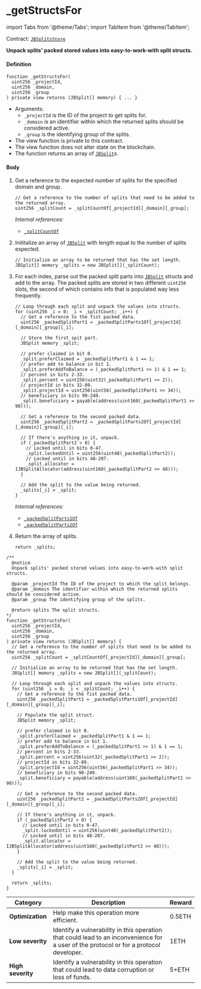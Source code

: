 # _getStructsFor

import Tabs from '@theme/Tabs';
import TabItem from '@theme/TabItem';

Contract: [`JBSplitsStore`](/v4/deprecated/v2/contracts/jbsplitsstore/README.md)​‌

<Tabs>
<TabItem value="Step by step" label="Step by step">

**Unpack splits' packed stored values into easy-to-work-with split structs.**

#### Definition

```
function _getStructsFor(
  uint256 _projectId,
  uint256 _domain,
  uint256 _group
) private view returns (JBSplit[] memory) { ... }
```

* Arguments:
  * `_projectId` is the ID of the project to get splits for.
  * `_domain` is an identifier within which the returned splits should be considered active.
  * `_group` is the identifying group of the splits.
* The view function is private to this contract.
* The view function does not alter state on the blockchain.
* The function returns an array of [`JBSplit`](/v4/deprecated/v2/data-structures/jbsplit.md)s.

#### Body

1.  Get a reference to the expected number of splits for the specified domain and group.

    ```
    // Get a reference to the number of splits that need to be added to the returned array.
    uint256 _splitCount = _splitCountOf[_projectId][_domain][_group];
    ```

    _Internal references:_

    * [`_splitCountOf`](/v4/deprecated/v2/contracts/jbsplitsstore/properties/-_splitcountof.md)
2.  Inititalize an array of [`JBSplit`](/v4/deprecated/v2/data-structures/jbsplit.md) with length equal to the number of splits expected.

    ```
    // Initialize an array to be returned that has the set length.
    JBSplit[] memory _splits = new JBSplit[](_splitCount);
    ```
3.  For each index, parse out the packed split parts into [`JBSplit`](/v4/deprecated/v2/data-structures/jbsplit.md) structs and add to the array. The packed splits are stored in two different `uint256` slots, the second of which contains info that is populated way less frequently.

    ```
    // Loop through each split and unpack the values into structs.
    for (uint256 _i = 0; _i < _splitCount; _i++) {
      // Get a reference to the fist packed data.
      uint256 _packedSplitPart1 = _packedSplitParts1Of[_projectId][_domain][_group][_i];

      // Store the first spit part.
      JBSplit memory _split;

      // prefer claimed in bit 0.
      _split.preferClaimed = _packedSplitPart1 & 1 == 1;
      // prefer add to balance in bit 1.
      _split.preferAddToBalance = (_packedSplitPart1 >> 1) & 1 == 1;
      // percent in bits 2-33.
      _split.percent = uint256(uint32(_packedSplitPart1 >> 2));
      // projectId in bits 32-89.
      _split.projectId = uint256(uint56(_packedSplitPart1 >> 34));
      // beneficiary in bits 90-249.
      _split.beneficiary = payable(address(uint160(_packedSplitPart1 >> 90)));

      // Get a reference to the second packed data.
      uint256 _packedSplitPart2 = _packedSplitParts2Of[_projectId][_domain][_group][_i];

      // If there's anything in it, unpack.
      if (_packedSplitPart2 > 0) {
        // Locked until in bits 0-47.
        _split.lockedUntil = uint256(uint48(_packedSplitPart2));
        // Locked until in bits 48-207.
        _split.allocator = IJBSplitAllocator(address(uint160(_packedSplitPart2 >> 48)));
      }

      // Add the split to the value being returned.
      _splits[_i] = _split;
    }
    ```

    _Internal references:_

    * [`_packedSplitParts1Of`](/v4/deprecated/v2/contracts/jbsplitsstore/properties/-_packedsplitparts1of.md)
    * [`_packedSplitParts2Of`](/v4/deprecated/v2/contracts/jbsplitsstore/properties/-_packedsplitparts2of.md)

4.  Return the array of splits.

    ```
    return _splits;
    ```

</TabItem>

<TabItem value="Code" label="Code">

```
/**
  @notice
  Unpack splits' packed stored values into easy-to-work-with split structs.

  @param _projectId The ID of the project to which the split belongs.
  @param _domain The identifier within which the returned splits should be considered active.
  @param _group The identifying group of the splits.

  @return splits The split structs.
*/
function _getStructsFor(
  uint256 _projectId,
  uint256 _domain,
  uint256 _group
) private view returns (JBSplit[] memory) {
  // Get a reference to the number of splits that need to be added to the returned array.
  uint256 _splitCount = _splitCountOf[_projectId][_domain][_group];

  // Initialize an array to be returned that has the set length.
  JBSplit[] memory _splits = new JBSplit[](_splitCount);

  // Loop through each split and unpack the values into structs.
  for (uint256 _i = 0; _i < _splitCount; _i++) {
    // Get a reference to the fist packed data.
    uint256 _packedSplitPart1 = _packedSplitParts1Of[_projectId][_domain][_group][_i];

    // Populate the split struct.
    JBSplit memory _split;

    // prefer claimed in bit 0.
    _split.preferClaimed = _packedSplitPart1 & 1 == 1;
    // prefer add to balance in bit 1.
    _split.preferAddToBalance = (_packedSplitPart1 >> 1) & 1 == 1;
    // percent in bits 2-33.
    _split.percent = uint256(uint32(_packedSplitPart1 >> 2));
    // projectId in bits 32-89.
    _split.projectId = uint256(uint56(_packedSplitPart1 >> 34));
    // beneficiary in bits 90-249.
    _split.beneficiary = payable(address(uint160(_packedSplitPart1 >> 90)));

    // Get a reference to the second packed data.
    uint256 _packedSplitPart2 = _packedSplitParts2Of[_projectId][_domain][_group][_i];

    // If there's anything in it, unpack.
    if (_packedSplitPart2 > 0) {
      // Locked until in bits 0-47.
      _split.lockedUntil = uint256(uint48(_packedSplitPart2));
      // Locked until in bits 48-207.
      _split.allocator = IJBSplitAllocator(address(uint160(_packedSplitPart2 >> 48)));
    }

    // Add the split to the value being returned.
    _splits[_i] = _split;
  }

  return _splits;
}
```

</TabItem>

<TabItem value="Bug bounty" label="Bug bounty">

| Category          | Description                                                                                                                            | Reward |
| ----------------- | -------------------------------------------------------------------------------------------------------------------------------------- | ------ |
| **Optimization**  | Help make this operation more efficient.                                                                                               | 0.5ETH |
| **Low severity**  | Identify a vulnerability in this operation that could lead to an inconvenience for a user of the protocol or for a protocol developer. | 1ETH   |
| **High severity** | Identify a vulnerability in this operation that could lead to data corruption or loss of funds.                                        | 5+ETH  |

</TabItem>
</Tabs>
